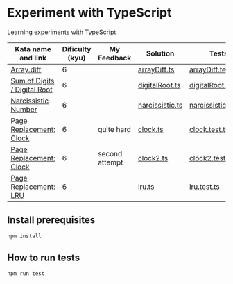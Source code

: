 # Experiment with TypeScript

Learning experiments with TypeScript

| Kata name and link                                                                                      | Dificulty (kyu) | My Feedback    | Solution                                 | Tests                                                |
|---------------------------------------------------------------------------------------------------------|-----------------|----------------|------------------------------------------|------------------------------------------------------|
| [Array.diff](https://www.codewars.com/kata/523f5d21c841566fde000009/train/typescript)                   | 6               |                | [arrayDiff.ts](./src/arrayDiff.ts)       | [arrayDiff.test.ts](./tests/arrayDiff.test.ts)       |
| [Sum of Digits / Digital Root](https://www.codewars.com/kata/541c8630095125aba6000c00/train/typescript) | 6               |                | [digitalRoot.ts](./src/digitalRoot.ts)   | [digitalRoot.test.ts](./tests/digitalRoot.test.ts)   |
| [Narcissistic Number](https://www.codewars.com/kata/5287e858c6b5a9678200083c/train/typescript)          | 6               |                | [narcissistic.ts](./src/narcissistic.ts) | [narcissistic.test.ts](./tests/narcissistic.test.ts) |
| [Page Replacement: Clock](https://www.codewars.com/kata/62f23d84eb2533004be50c0d/train/typescript)      | 6               | quite hard     | [clock.ts](./src/clock.ts)               | [clock.test.ts](./tests/clock.test.ts)               |
| [Page Replacement: Clock](https://www.codewars.com/kata/62f23d84eb2533004be50c0d/train/typescript)      | 6               | second attempt | [clock2.ts](./src/clock2.ts)             | [clock2.test.ts](./tests/clock2.test.ts)             |
| [Page Replacement: LRU](https://www.codewars.com/kata/6329d94bf18e5d0e56bfca77/train/typescript)        | 6               |                | [lru.ts](./src/lru.ts)                   | [lru.test.ts](./tests/lru.test.ts)                   |

## Install prerequisites

```bash
npm install
```

## How to run tests

```bash
npm run test
```
